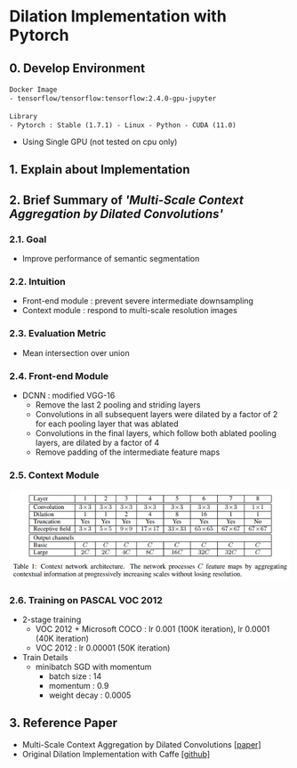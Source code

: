 # Dilation Implementation with Pytorch


## 0. Develop Environment
```
Docker Image
- tensorflow/tensorflow:tensorflow:2.4.0-gpu-jupyter

Library
- Pytorch : Stable (1.7.1) - Linux - Python - CUDA (11.0)
```
- Using Single GPU (not tested on cpu only)


## 1. Explain about Implementation


## 2. Brief Summary of *'Multi-Scale Context Aggregation by Dilated Convolutions'*

### 2.1. Goal
- Improve performance of semantic segmentation

### 2.2. Intuition
- Front-end module : prevent severe intermediate downsampling
- Context module : respond to multi-scale resolution images

### 2.3. Evaluation Metric
- Mean intersection over union

### 2.4. Front-end Module
- DCNN : modified VGG-16
  * Remove the last 2 pooling and striding layers
  * Convolutions in all subsequent layers were dilated by a factor of 2 for each pooling layer that was ablated
  * Convolutions in the final layers, which follow both ablated pooling layers, are dilated by a factor of 4
  * Remove padding of the intermediate feature maps

### 2.5. Context Module
![Architecture](./Figures/Figure_01.png)

### 2.6. Training on PASCAL VOC 2012
- 2-stage training
  * VOC 2012 + Microsoft COCO : lr 0.001 (100K iteration), lr 0.0001 (40K iteration)
  * VOC 2012 : lr 0.00001 (50K iteration)
- Train Details
  * minibatch SGD with momentum
    * batch size : 14
    * momentum : 0.9
    * weight decay : 0.0005


## 3. Reference Paper
- Multi-Scale Context Aggregation by Dilated Convolutions [[paper]](https://arxiv.org/pdf/1511.07122.pdf)
- Original Dilation Implementation with Caffe [[github]](https://github.com/fyu/dilation)
